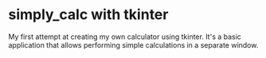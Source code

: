 # simply_calc with tkinter

My first attempt at creating my own calculator using tkinter.
It's a basic application that allows performing simple calculations in a separate window.